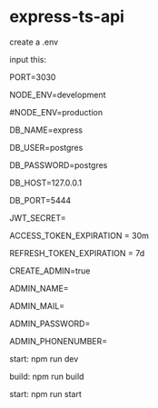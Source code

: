 # express-ts-api

create a .env

input this:

PORT=3030

NODE_ENV=development

#NODE_ENV=production

DB_NAME=express

DB_USER=postgres

DB_PASSWORD=postgres

DB_HOST=127.0.0.1

DB_PORT=5444

JWT_SECRET=

ACCESS_TOKEN_EXPIRATION = 30m

REFRESH_TOKEN_EXPIRATION = 7d

CREATE_ADMIN=true

ADMIN_NAME=

ADMIN_MAIL=

ADMIN_PASSWORD=

ADMIN_PHONENUMBER=



start: npm run dev

build: npm run build

start: npm run start
